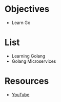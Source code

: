 # Objectives
- Learn Go

# List
- Learning Golang
- Golang Microservices


# Resources
- [YouTube](https://www.youtube.com/@MarioCarrion)
